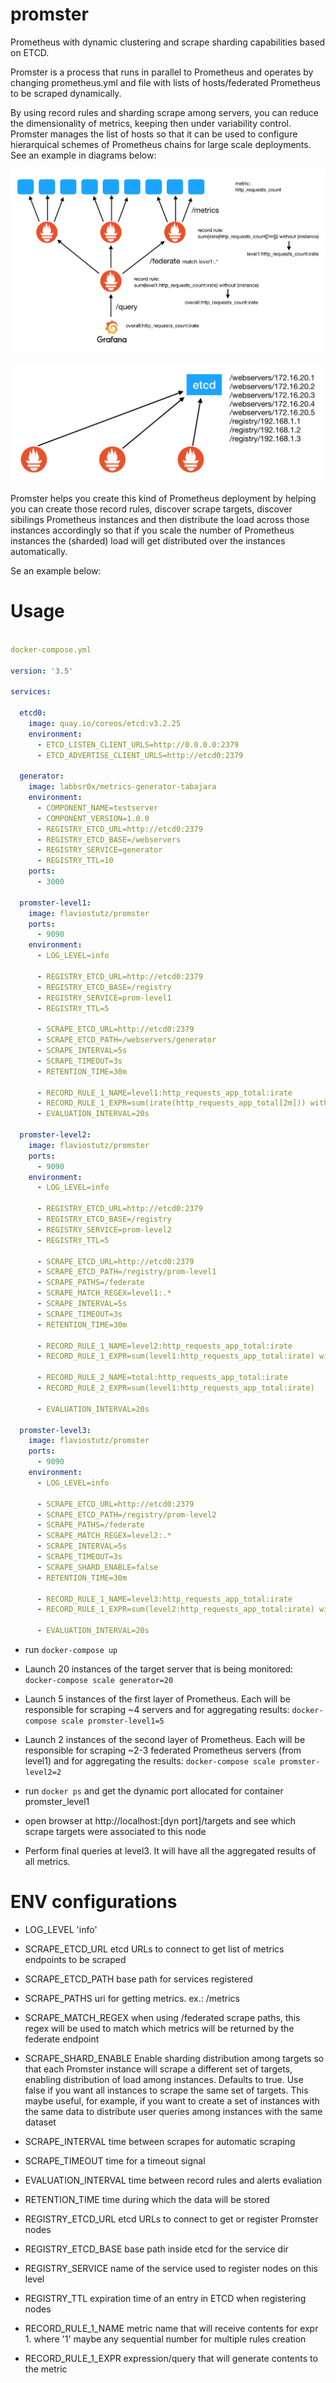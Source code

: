 # promster
Prometheus with dynamic clustering and scrape sharding capabilities based on ETCD.

Promster is a process that runs in parallel to Prometheus and operates by changing prometheus.yml and file with lists of hosts/federated Prometheus to be scraped dynamically.

By using record rules and sharding scrape among servers, you can reduce the dimensionality of metrics, keeping then under variability control. Promster manages the list of hosts so that it can be used to configure hierarquical schemes of Prometheus chains for large scale deployments. See an example in diagrams below:

![hierarchical](docs/hierarchical-prometheus.png "diagram")

![hierarchical](docs/etcd-prometheus.png "diagram")

Promster helps you create this kind of Prometheus deployment by helping you can create those record rules, discover scrape targets, discover sibilings Prometheus instances and then distribute the load across those instances accordingly so that if you scale the number of Prometheus instances the (sharded) load will get distributed over the instances automatically.

Se an example below:

# Usage

```yml

docker-compose.yml

version: '3.5'

services:

  etcd0:
    image: quay.io/coreos/etcd:v3.2.25
    environment:
      - ETCD_LISTEN_CLIENT_URLS=http://0.0.0.0:2379
      - ETCD_ADVERTISE_CLIENT_URLS=http://etcd0:2379

  generator:
    image: labbsr0x/metrics-generator-tabajara
    environment:
      - COMPONENT_NAME=testserver
      - COMPONENT_VERSION=1.0.0
      - REGISTRY_ETCD_URL=http://etcd0:2379
      - REGISTRY_ETCD_BASE=/webservers
      - REGISTRY_SERVICE=generator
      - REGISTRY_TTL=10
    ports:
      - 3000

  promster-level1:
    image: flaviostutz/promster
    ports:
      - 9090
    environment:
      - LOG_LEVEL=info

      - REGISTRY_ETCD_URL=http://etcd0:2379
      - REGISTRY_ETCD_BASE=/registry
      - REGISTRY_SERVICE=prom-level1
      - REGISTRY_TTL=5

      - SCRAPE_ETCD_URL=http://etcd0:2379
      - SCRAPE_ETCD_PATH=/webservers/generator
      - SCRAPE_INTERVAL=5s
      - SCRAPE_TIMEOUT=3s
      - RETENTION_TIME=30m

      - RECORD_RULE_1_NAME=level1:http_requests_app_total:irate
      - RECORD_RULE_1_EXPR=sum(irate(http_requests_app_total[2m])) without (job,server_name,instance)
      - EVALUATION_INTERVAL=20s

  promster-level2:
    image: flaviostutz/promster
    ports:
      - 9090
    environment:
      - LOG_LEVEL=info

      - REGISTRY_ETCD_URL=http://etcd0:2379
      - REGISTRY_ETCD_BASE=/registry
      - REGISTRY_SERVICE=prom-level2
      - REGISTRY_TTL=5

      - SCRAPE_ETCD_URL=http://etcd0:2379
      - SCRAPE_ETCD_PATH=/registry/prom-level1
      - SCRAPE_PATHS=/federate
      - SCRAPE_MATCH_REGEX=level1:.*
      - SCRAPE_INTERVAL=5s
      - SCRAPE_TIMEOUT=3s
      - RETENTION_TIME=30m

      - RECORD_RULE_1_NAME=level2:http_requests_app_total:irate
      - RECORD_RULE_1_EXPR=sum(level1:http_requests_app_total:irate) without (job,instance)

      - RECORD_RULE_2_NAME=total:http_requests_app_total:irate
      - RECORD_RULE_2_EXPR=sum(level1:http_requests_app_total:irate)

      - EVALUATION_INTERVAL=20s

  promster-level3:
    image: flaviostutz/promster
    ports:
      - 9090
    environment:
      - LOG_LEVEL=info

      - SCRAPE_ETCD_URL=http://etcd0:2379
      - SCRAPE_ETCD_PATH=/registry/prom-level2
      - SCRAPE_PATHS=/federate
      - SCRAPE_MATCH_REGEX=level2:.*
      - SCRAPE_INTERVAL=5s
      - SCRAPE_TIMEOUT=3s
      - SCRAPE_SHARD_ENABLE=false
      - RETENTION_TIME=30m

      - RECORD_RULE_1_NAME=level3:http_requests_app_total:irate
      - RECORD_RULE_1_EXPR=sum(level2:http_requests_app_total:irate) without (job,instance)
      
      - EVALUATION_INTERVAL=20s

```

* run ```docker-compose up```

* Launch 20 instances of the target server that is being monitored: ```docker-compose scale generator=20```

* Launch 5 instances of the first layer of Prometheus. Each will be responsible for scraping ~4 servers and for aggregating results: ```docker-compose scale promster-level1=5```

* Launch 2 instances of the second layer of Prometheus. Each will be responsible for scraping ~2-3 federated Prometheus servers (from level1) and for aggregating the results: ```docker-compose scale promster-level2=2```

* run ```docker ps``` and get the dynamic port allocated for container promster_level1

* open browser at http://localhost:[dyn port]/targets and see which scrape targets were associated to this node

* Perform final queries at level3. It will have all the aggregated results of all metrics.

# ENV configurations

* LOG_LEVEL 'info'
* SCRAPE_ETCD_URL etcd URLs to connect to get list of metrics endpoints to be scraped
* SCRAPE_ETCD_PATH base path for services registered
* SCRAPE_PATHS uri for getting metrics. ex.: /metrics
* SCRAPE_MATCH_REGEX when using /federated scrape paths, this regex will be used to match which metrics will be returned by the federate endpoint
* SCRAPE_SHARD_ENABLE Enable sharding distribution among targets so that each Promster instance will scrape a different set of targets, enabling distribution of load among instances. Defaults to true. Use false if you want all instances to scrape the same set of targets. This maybe useful, for example, if you want to create a set of instances with the same data to distribute user queries among instances with the same dataset
* SCRAPE_INTERVAL time between scrapes for automatic scraping
* SCRAPE_TIMEOUT time for a timeout signal

* EVALUATION_INTERVAL time between record rules and alerts evaliation
* RETENTION_TIME time during which the data will be stored

* REGISTRY_ETCD_URL etcd URLs to connect to get or register Promster nodes
* REGISTRY_ETCD_BASE base path inside etcd for the service dir
* REGISTRY_SERVICE name of the service used to register nodes on this level
* REGISTRY_TTL expiration time of an entry in ETCD when registering nodes

* RECORD_RULE_1_NAME metric name that will receive contents for expr 1. where '1' maybe any sequential number for multiple rules creation
* RECORD_RULE_1_EXPR expression/query that will generate contents to the metric
